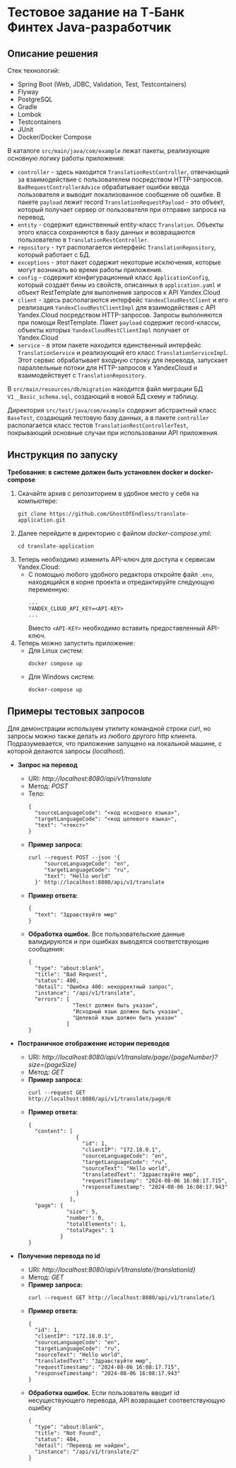 # Тестовое задание на Т‑Банк Финтех Java-разработчик
## Описание решения
Стек технологий:
* Spring Boot (Web, JDBC, Validation, Test, Testcontainers)
* Flyway
* PostgreSQL
* Gradle
* Lombok
* Testcontainers
* JUnit
* Docker/Docker Compose

В каталоге `src/main/java/com/example` лежат пакеты, реализующие основную логику работы приложения:
* `controller` - здесь находится `TranslationRestController`, отвечающий за взаимодействие с пользователем
  посредством HTTP-запросов. `BadRequestControllerAdvice` обрабатывает ошибки ввода пользователя и выводит
  локализованное сообщение об ошибке. В пакете `payload` лежит record `TranslationRequestPayload` - это объект, 
  который получает
  сервер от пользователя при отправке запроса на перевод.
* `entity` - содержит единственный entity-класс `Translation`. Объекты этого класса сохраняются в базу данных и
  возвращаются пользователю в `TranslationRestController`.
* `repository` - тут располагается интерфейс `TranslationRepository`, который работает с БД.
* `exceptions` - этот пакет содержит некоторые исключения, которые могут возникать во время работы приложения.
* `config` - содержит конфигурационный класс `ApplicationConfig`, который создаёт бины из свойств, описанных в `application.yaml` и 
   объект RestTemplate для выполнения запросов к API Yandex.Cloud
* `client` - здесь располагаются интерфейс `YandexCloudRestClient` и его реализация `YandexCloudRestClientImpl` 
   для взаимодействия с API Yandex.Cloud посредством HTTP-запросов. Запросы выполняются при помощи RestTemplate. 
   Пакет `payload` содержит record-классы, объекты которых `YandexCloudRestClientImpl` получает от Yandex.Cloud
* `service` - в этом пакете находится единственный интерфейс `TranslationService` и реализующий его класс
  `TranslationServiceImpl`. Этот сервис обрабатывает входную строку для перевода, запускает параллельные потоки для 
   HTTP-запросов к YandexCloud и взаимодействует с `TranslationRepository`.

В `src/main/resources/db/migration` находится файл миграции БД `V1__Basic_schema.sql`,
создающий в новой БД схему и таблицу.

Директория `src/test/java/com/example` содержит абстрактный класс `BaseTest`, создающий тестовую базу данных, 
а в пакете `controller` располагается класс тестов `TranslationRestControllerTest`, покрывающий основные
случаи при использовании API приложения.
## Инструкция по запуску
**Требования: в системе должен быть установлен docker и docker-compose**

1. Скачайте архив с репозиторием в удобное место у себя на компьютере:
    ```
    git clone https://github.com/GhostOfEndless/translate-application.git
    ```
2. Далее перейдите в директорию с файлом *docker-compose.yml*:
    ```
    cd translate-application
    ```
3. Теперь необходимо изменить API-ключ для доступа к сервисам Yandex.Cloud:
   * С помощью любого удобного редактора откройте файл `.env`, находящийся в корне проекта 
   и отредактируйте следующую переменную:
     ```
     ...
     YANDEX_CLOUD_API_KEY=<API-KEY>
     ...
     ```
     Вместо `<API-KEY>` необходимо вставить предоставленный API-ключ.
4. Теперь можно запустить приложение:
    * Для Linux систем:
      ```
      docker compose up
      ```
    * Для Windows систем:
      ```
      docker-compose up
      ```
## Примеры тестовых запросов

Для демонстрации используем утилиту командной строки *curl*,
но запросы можно также делать из любого другого http клиента.
Подразумевается, что приложение запущено на локальной машине,
с которой делаются запросы (*localhost*).

* **Запрос на перевод**
  * URI: *http://localhost:8080/api/v1/translate*
  * Метод: *POST*
  * Тело:
    ```
    {
      "sourceLanguageCode": "<код исходного языка>",
      "targetLanguageCode": "<код целевого языка>",
      "text": "<текст>"
    }
    ```
  * **Пример запроса:**
    ```
    curl --request POST --json '{
         "sourceLanguageCode": "en",
         "targetLanguageCode": "ru",
         "text": "Hello world"
      }' http://localhost:8080/api/v1/translate
    ```
  * **Пример ответа:**
    ```
    {
      "text": "Здравствуйте мир"
    }
    ```
  * **Обработка ошибок.** Все пользовательские данные валидируются и при ошибках выводятся соответствующие сообщения:
    ```
    {
      "type": "about:blank",
      "title": "Bad Request",
      "status": 400,
      "detail": "Ошибка 400: некорректный запрос",
      "instance": "/api/v1/translate",
      "errors": [
                  "Текст должен быть указан",
                  "Исходный язык должен быть указан",
                  "Целевой язык должен быть указан"
                ]
    }
    ```

* **Постраничное отображение истории переводов**
   * URI: *http://localhost:8080/api/v1/translate/page/{pageNumber}?size={pageSize}*
   * Метод: *GET*
   * **Пример запроса:**
     ```
     curl --request GET http://localhost:8080/api/v1/translate/page/0
     ```
   * **Пример ответа:**
     ```
     {
       "content": [
                    {
                      "id": 1, 
                      "clientIP": "172.18.0.1",
                      "sourceLanguageCode": "en",
                      "targetLanguageCode": "ru",
                      "sourceText": "Hello world",
                      "translatedText": "Здравствуйте мир",
                      "requestTimestamp": "2024-08-06 16:08:17.715",
                      "responseTimestamp": "2024-08-06 16:08:17.943"
                    }
                  ],
       "page": {
                 "size": 5, 
                 "number": 0,
                 "totalElements": 1,
                 "totalPages": 1
               }
     }
     ```

* **Получение перевода по id**
   * URI: *http://localhost:8080/api/v1/translate/{translationId}*
   * Метод: *GET*
   * **Пример запроса:**
     ```
     curl --request GET http://localhost:8080/api/v1/translate/1
     ```
   * **Пример ответа:**
     ```
     {
       "id": 1,
       "clientIP": "172.18.0.1",
       "sourceLanguageCode": "en",
       "targetLanguageCode": "ru",
       "sourceText": "Hello world",
       "translatedText": "Здравствуйте мир",
       "requestTimestamp": "2024-08-06 16:08:17.715",
       "responseTimestamp": "2024-08-06 16:08:17.943"
     }
     ```
   * **Обработка ошибок.** Если пользователь вводит id несуществующего перевода, 
     API возвращает соответствующую ошибку
     ```
     {
       "type": "about:blank",
       "title": "Not Found",
       "status": 404,
       "detail": "Перевод не найден",
       "instance": "/api/v1/translate/2"
     }
     ```